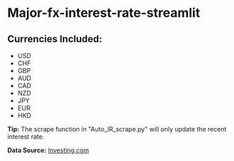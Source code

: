 # Major-fx-interest-rate-streamlit

## Currencies Included:
- USD
- CHF
- GBP
- AUD
- CAD
- NZD
- JPY
- EUR
- HKD

**Tip:** The scrape function in "Auto_IR_scrape.py" will only update the recent interest rate.

**Data Source:** [Investing.com](https://www.investing.com/economic-calendar/)
